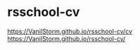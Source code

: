# rsschool-cv
https://VanilStorm.github.io/rsschool-cv/cv
https://VanilStorm.github.io/rsschool-cv/

